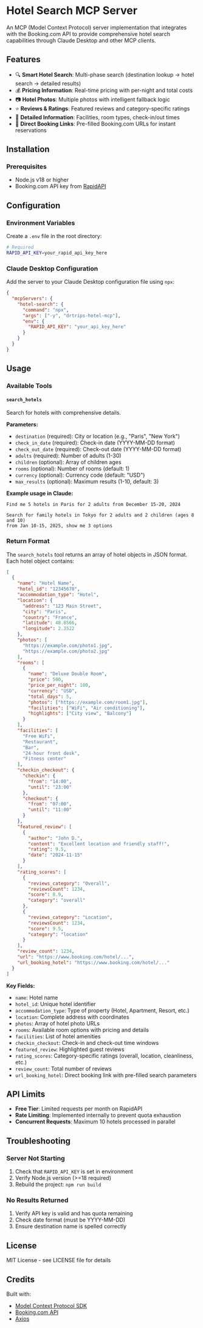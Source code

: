 # Hotel Search MCP Server

An MCP (Model Context Protocol) server implementation that integrates with the Booking.com API to provide comprehensive hotel search capabilities through Claude Desktop and other MCP clients.

## Features

- 🔍 **Smart Hotel Search**: Multi-phase search (destination lookup → hotel search → detailed results)
- 💰 **Pricing Information**: Real-time pricing with per-night and total costs
- 📷 **Hotel Photos**: Multiple photos with intelligent fallback logic
- ⭐ **Reviews & Ratings**: Featured reviews and category-specific ratings
- 🏢 **Detailed Information**: Facilities, room types, check-in/out times
- 🔗 **Direct Booking Links**: Pre-filled Booking.com URLs for instant reservations

## Installation

### Prerequisites

- Node.js v18 or higher
- Booking.com API key from [RapidAPI](https://rapidapi.com/DataCrawler/api/booking-com15)


## Configuration

### Environment Variables

Create a `.env` file in the root directory:

```bash
# Required
RAPID_API_KEY=your_rapid_api_key_here

```

### Claude Desktop Configuration

Add the server to your Claude Desktop configuration file using `npx`:

```json
{
  "mcpServers": {
    "hotel-search": {
      "command": "npx",
      "args": ["-y", "drtrips-hotel-mcp"],
      "env": {
        "RAPID_API_KEY": "your_api_key_here"
      }
    }
  }
}
```

## Usage

### Available Tools

#### `search_hotels`

Search for hotels with comprehensive details.

**Parameters:**
- `destination` (required): City or location (e.g., "Paris", "New York")
- `check_in_date` (required): Check-in date (YYYY-MM-DD format)
- `check_out_date` (required): Check-out date (YYYY-MM-DD format)
- `adults` (required): Number of adults (1-30)
- `children` (optional): Array of children ages
- `rooms` (optional): Number of rooms (default: 1)
- `currency` (optional): Currency code (default: "USD")
- `max_results` (optional): Maximum results (1-10, default: 3)

**Example usage in Claude:**

```
Find me 5 hotels in Paris for 2 adults from December 15-20, 2024
```

```
Search for family hotels in Tokyo for 2 adults and 2 children (ages 8 and 10)
from Jan 10-15, 2025, show me 3 options
```

### Return Format

The `search_hotels` tool returns an array of hotel objects in JSON format. Each hotel object contains:

```json
[
  {
    "name": "Hotel Name",
    "hotel_id": "12345678",
    "accommodation_type": "Hotel",
    "location": {
      "address": "123 Main Street",
      "city": "Paris",
      "country": "France",
      "latitude": 48.8566,
      "longitude": 2.3522
    },
    "photos": [
      "https://example.com/photo1.jpg",
      "https://example.com/photo2.jpg"
    ],
    "rooms": [
      {
        "name": "Deluxe Double Room",
        "price": 500,
        "price_per_night": 100,
        "currency": "USD",
        "total_days": 5,
        "photos": ["https://example.com/room1.jpg"],
        "facilities": ["WiFi", "Air conditioning"],
        "highlights": ["City view", "Balcony"]
      }
    ],
    "facilities": [
      "Free WiFi",
      "Restaurant",
      "Bar",
      "24-hour front desk",
      "Fitness center"
    ],
    "checkin_checkout": {
      "checkin": {
        "from": "14:00",
        "until": "23:00"
      },
      "checkout": {
        "from": "07:00",
        "until": "11:00"
      }
    },
    "featured_review": [
      {
        "author": "John D.",
        "content": "Excellent location and friendly staff!",
        "rating": 9.5,
        "date": "2024-11-15"
      }
    ],
    "rating_scores": [
      {
        "reviews_category": "Overall",
        "reviewsCount": 1234,
        "score": 8.9,
        "category": "overall"
      },
      {
        "reviews_category": "Location",
        "reviewsCount": 1234,
        "score": 9.5,
        "category": "location"
      }
    ],
    "review_count": 1234,
    "url": "https://www.booking.com/hotel/...",
    "url_booking_hotel": "https://www.booking.com/hotel/..."
  }
]
```

**Key Fields:**
- `name`: Hotel name
- `hotel_id`: Unique hotel identifier
- `accommodation_type`: Type of property (Hotel, Apartment, Resort, etc.)
- `location`: Complete address with coordinates
- `photos`: Array of hotel photo URLs
- `rooms`: Available room options with pricing and details
- `facilities`: List of hotel amenities
- `checkin_checkout`: Check-in and check-out time windows
- `featured_review`: Highlighted guest reviews
- `rating_scores`: Category-specific ratings (overall, location, cleanliness, etc.)
- `review_count`: Total number of reviews
- `url_booking_hotel`: Direct booking link with pre-filled search parameters

## API Limits

- **Free Tier**: Limited requests per month on RapidAPI
- **Rate Limiting**: Implemented internally to prevent quota exhaustion
- **Concurrent Requests**: Maximum 10 hotels processed in parallel

## Troubleshooting

### Server Not Starting

1. Check that `RAPID_API_KEY` is set in environment
2. Verify Node.js version (>=18 required)
3. Rebuild the project: `npm run build`

### No Results Returned

1. Verify API key is valid and has quota remaining
2. Check date format (must be YYYY-MM-DD)
3. Ensure destination name is spelled correctly

## License

MIT License - see LICENSE file for details

## Credits

Built with:
- [Model Context Protocol SDK](https://github.com/modelcontextprotocol/typescript-sdk)
- [Booking.com API](https://rapidapi.com/DataCrawler/api/booking-com15)
- [Axios](https://axios-http.com/)
